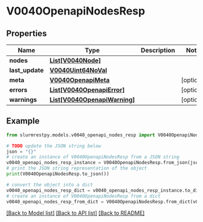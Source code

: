 # V0040OpenapiNodesResp


## Properties

Name | Type | Description | Notes
------------ | ------------- | ------------- | -------------
**nodes** | [**List[V0040Node]**](V0040Node.md) |  |
**last_update** | [**V0040Uint64NoVal**](V0040Uint64NoVal.md) |  |
**meta** | [**V0040OpenapiMeta**](V0040OpenapiMeta.md) |  | [optional]
**errors** | [**List[V0040OpenapiError]**](V0040OpenapiError.md) |  | [optional]
**warnings** | [**List[V0040OpenapiWarning]**](V0040OpenapiWarning.md) |  | [optional]

## Example

```python
from slurmrestpy.models.v0040_openapi_nodes_resp import V0040OpenapiNodesResp

# TODO update the JSON string below
json = "{}"
# create an instance of V0040OpenapiNodesResp from a JSON string
v0040_openapi_nodes_resp_instance = V0040OpenapiNodesResp.from_json(json)
# print the JSON string representation of the object
print(V0040OpenapiNodesResp.to_json())

# convert the object into a dict
v0040_openapi_nodes_resp_dict = v0040_openapi_nodes_resp_instance.to_dict()
# create an instance of V0040OpenapiNodesResp from a dict
v0040_openapi_nodes_resp_from_dict = V0040OpenapiNodesResp.from_dict(v0040_openapi_nodes_resp_dict)
```
[[Back to Model list]](../README.md#documentation-for-models) [[Back to API list]](../README.md#documentation-for-api-endpoints) [[Back to README]](../README.md)


